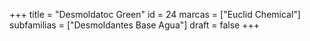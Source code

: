 +++
title = "Desmoldatoc Green"
id = 24
marcas = ["Euclid Chemical"]
subfamilias = ["Desmoldantes Base Agua"]
draft = false
+++

<!--more-->